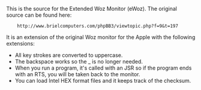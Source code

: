 This is the source for the Extended Woz Monitor (eWoz). The original source can
be found here:

        http://www.brielcomputers.com/phpBB3/viewtopic.php?f=9&t=197

It is an extension of the original Woz monitor for the Apple with the following
extensions:

* All key strokes are converted to uppercase.
* The backspace works so the _ is no longer needed.
* When you run a program, it's called with an JSR so if the program ends with
  an RTS, you will be taken back to the monitor.
* You can load Intel HEX format files and it keeps track of the checksum.

